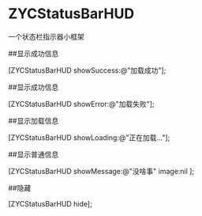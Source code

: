 # ZYCStatusBarHUD
一个状态栏指示器小框架

##显示成功信息

[ZYCStatusBarHUD showSuccess:@"加载成功"];

##显示成功信息

[ZYCStatusBarHUD showError:@"加载失败"];

##显示加载信息

[ZYCStatusBarHUD showLoading:@"正在加载..."];

##显示普通信息

[ZYCStatusBarHUD showMessage:@"没啥事" image:nil ];

##隐藏

[ZYCStatusBarHUD hide];


